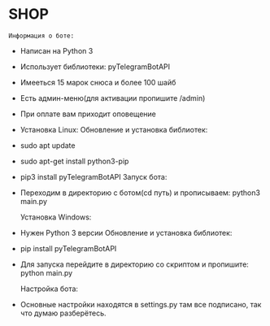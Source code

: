 # SHOP
	Информация о боте:
- Написан на Python 3
- Использует библиотеки: pyTelegramBotAPI
- Имееться 15 марок снюса и более 100 шайб
- Есть админ-меню(для активации пропишите /admin)
- При оплате вам приходит оповещение
-
	Установка Linux:
Обновление и установка библиотек:
- sudo apt update
- sudo apt-get install python3-pip
- pip3 install pyTelegramBotAPI
Запуск бота:
- Переходим в директорию с ботом(cd путь) и прописываем: python3 main.py

	Установка Windows:
- Нужен Python 3 версии
Обновление и установка библиотек:
- pip install pyTelegramBotAPI
- Для запуска перейдите в директорию со скриптом и пропишите: python main.py

	Настройка бота:
- Основные настройки находятся в settings.py там все подписано, так что думаю разберётесь.
